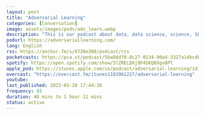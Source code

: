 ```yaml
---
layout: post
title: "Adversarial Learning"
categories: [Conversation]
image: assets/images/pods/adv_learn.webp
description: "This is our podcast about data, data science, science, Shingy, and whatever else we feel like talking about. Please listen to it."
podurl: https://adversariallearning.com/
lang: English
rss: https://anchor.fm/s/4738e388/podcast/rss
pocketcasts: https://pca.st/podcast/5ba0ddf0-8c27-0134-90a4-3327a14bcdba
spotify: https://open.spotify.com/show/5lZRELEKj9P45KQ8XgvBPl
apple_pod: https://itunes.apple.com/us/podcast/adversarial-learning/id1183961227
overcast: "https://overcast.fm/itunes1183961227/adversarial-learning"
youtube:
last_published: 2023-03-20 17:44:36
frequency: 93
duration: 48 mins to 1 hour 11 mins
status: active
---
```

